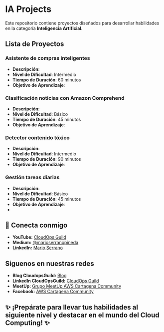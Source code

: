 # IA Projects

Este repositorio contiene proyectos diseñados para desarrollar habilidades en la categoría **Inteligencia Artificial**.

## Lista de Proyectos

### Asistente de compras inteligentes
- **Descripción**: 
- **Nivel de Dificultad**: Intermedio
- **Tiempo de Duración**: 60 minutos
- **Objetivo de Aprendizaje**: 

### Clasificación noticias con Amazon Comprehend
- **Descripción**: 
- **Nivel de Dificultad**: Básico
- **Tiempo de Duración**: 45 minutos
- **Objetivo de Aprendizaje**: 

### Detector contenido tóxico
- **Descripción**: 
- **Nivel de Dificultad**: Intermedio
- **Tiempo de Duración**: 90 minutos
- **Objetivo de Aprendizaje**: 

### Gestión tareas díarias
- **Descripción**: 
- **Nivel de Dificultad**: Básico
- **Tiempo de Duración**: 45 minutos
- **Objetivo de Aprendizaje**:
- 
## 🤝 **Conecta conmigo**
- **YouTube:** [CloudOps Guild](https://www.youtube.com/@CloudOpsGuildCommunity)
- **Medium:** [@marioserranopineda](https://medium.com/@marioserranopineda)
- **LinkedIn:** [Mario Serrano](https://www.linkedin.com/in/mario-rodrigo-serrano-pineda/)

## Siguenos en nuestras redes
- **Blog CloudopsGuild:** [Blog](https://cloudopsguild.com/blog/)
- **LinkedIn CloudOpsGuild:** [CloudOps Guild](https://www.linkedin.com/company/cloudopsguild/)
- **MeetUp:** [Grupo MeetUp AWS Cartagena Community](https://www.meetup.com/es-ES/aws-colombia-cartagena/)
- **Facebook:** [AWS Cartagena Community](https://www.meetup.com/es-ES/aws-colombia-cartagena/)


## ✨ ¡Prepárate para llevar tus habilidades al siguiente nivel y destacar en el mundo del Cloud Computing! ✨

